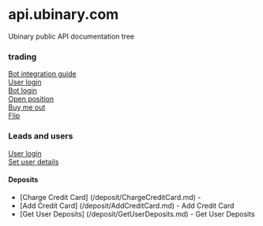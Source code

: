 api.ubinary.com
==========

Ubinary public API documentation tree

### trading

[Bot integration guide](trading/readme.md)  
[User login](trading/user-login.md)  
[Bot login](trading/bot-login.md)  
[Open position](trading/open-position.md)  
[Buy me out](trading/buy-me-out.md)  
[Flip](trading/flip.md)  

### Leads and users
[User login](trading/user-login.md)  
[Set user details](leads-and-users/SetUserDetails.md)

#### Deposits
- [Charge Credit Card] (/deposit/ChargeCreditCard.md) - 
- [Add Credit Card] (/deposit/AddCreditCard.md) - Add Credit Card
- [Get User Deposits] (/deposit/GetUserDeposits.md) - Get User Deposits

